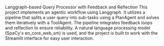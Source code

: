 Langgraph-based Query Processor with Feedback and Reflection
This project implements an agentic workflow using Langgraph. It utilizes a pipeline that splits a user query into sub-tasks using a PlanAgent and solves them iteratively with a ToolAgent. The pipeline integrates feedback loops and reflection to ensure reliability. A natural language processing model (SpaCy's en_core_web_sm) is used, and the project is built to work with the Streamlit interface for easy user interaction.
